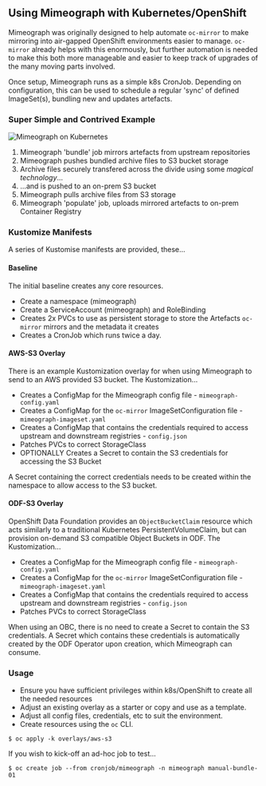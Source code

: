 ## Using Mimeograph with Kubernetes/OpenShift

Mimeograph was originally designed to help automate `oc-mirror` to make mirroring into air-gapped OpenShift environments easier to manage. `oc-mirror` already helps with this enormously, but further automation is needed to make this both more manageable and easier to keep track of upgrades of the many moving parts involved.

Once setup, Mimeograph runs as a simple k8s CronJob. Depending on configuration, this can be used to schedule a regular 'sync' of defined ImageSet(s), bundling new and updates artefacts.

### Super Simple and Contrived Example

![Mimeograph on Kubernetes](https://github.com/danhawker/mimeograph/assets/mimeograph-k8s.png  "Mimeograph on Kubernetes")

1) Mimeograph 'bundle' job mirrors artefacts from upstream repositories
2) Mimeograph pushes bundled archive files to S3 bucket storage
3) Archive files securely transfered across the divide using some _magical technology_...
4) ...and is pushed to an on-prem S3 bucket
5) Mimeograph pulls archive files from S3 storage
6) Mimeograph 'populate' job, uploads mirrored artefacts to on-prem Container Registry

### Kustomize Manifests
A series of Kustomise manifests are provided, these...

#### Baseline
The initial baseline creates any core resources.

* Create a namespace (mimeograph)
* Create a ServiceAccount (mimeograph) and RoleBinding
* Creates 2x PVCs to use as persistent storage to store the Artefacts `oc-mirror` mirrors and the metadata it creates
* Creates a CronJob which runs twice a day.


#### AWS-S3 Overlay
There is an example Kustomization overlay for when using Mimeograph to send to an AWS provided S3 bucket. The Kustomization...

* Creates a ConfigMap for the Mimeograph config file - `mimeograph-config.yaml`
* Creates a ConfigMap for the `oc-mirror` ImageSetConfiguration file - `mimeograph-imageset.yaml`
* Creates a ConfigMap that contains the credentials required to access upstream and downstream registries - `config.json`
* Patches PVCs to correct StorageClass
* OPTIONALLY Creates a Secret to contain the S3 credentials for accessing the S3 Bucket

A Secret containing the correct credentials needs to be created within the namespace to allow access to the S3 bucket.

#### ODF-S3 Overlay
OpenShift Data Foundation provides an `ObjectBucketClaim` resource which acts similarly to a traditional Kubernetes PersistentVolumeClaim, but can provision on-demand S3 compatible Object Buckets in ODF. The Kustomization...

* Creates a ConfigMap for the Mimeograph config file - `mimeograph-config.yaml`
* Creates a ConfigMap for the `oc-mirror` ImageSetConfiguration file - `mimeograph-imageset.yaml`
* Creates a ConfigMap that contains the credentials required to access upstream and downstream registries - `config.json`
* Patches PVCs to correct StorageClass

When using an OBC, there is no need to create a Secret to contain the S3 credentials. A Secret which contains these credentials is automatically created by the ODF Operator upon creation, which Mimeograph can consume. 

### Usage

* Ensure you have sufficient privileges within k8s/OpenShift to create all the needed resources
* Adjust an existing overlay as a starter or copy and use as a template. 
* Adjust all config files, credentials, etc to suit the environment.
* Create resources using the `oc` CLI.

```
$ oc apply -k overlays/aws-s3
```

If you wish to kick-off an ad-hoc job to test...

```
$ oc create job --from cronjob/mimeograph -n mimeograph manual-bundle-01
```
